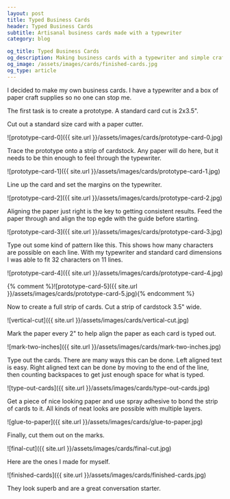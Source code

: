```yaml
---
layout: post
title: Typed Business Cards
header: Typed Business Cards
subtitle: Artisanal business cards made with a typewriter
category: blog

og_title: Typed Business Cards
og_description: Making business cards with a typewriter and simple craft supplies.
og_image: /assets/images/cards/finished-cards.jpg
og_type: article
---
```


I decided to make my own business cards. I have a typewriter and a box of paper craft supplies so no one can stop me.

The first task is to create a prototype. A standard card cut is 2x3.5".

Cut out a standard size card with a paper cutter.

![prototype-card-0]({{ site.url }}/assets/images/cards/prototype-card-0.jpg)

Trace the prototype onto a strip of cardstock. Any paper will do here, but it needs to be thin enough to feel through the typewriter.

![prototype-card-1]({{ site.url }}/assets/images/cards/prototype-card-1.jpg)

Line up the card and set the margins on the typewriter.

![prototype-card-2]({{ site.url }}/assets/images/cards/prototype-card-2.jpg)

Aligning the paper just right is the key to getting consistent results. Feed the paper through and align the top egde with the guide before starting.

![prototype-card-3]({{ site.url }}/assets/images/cards/prototype-card-3.jpg)

Type out some kind of pattern like this. This shows how many characters are possible on each line. With my typewriter and standard card dimensions I was able to fit 32 characters on 11 lines.

![prototype-card-4]({{ site.url }}/assets/images/cards/prototype-card-4.jpg)

{% comment %}![prototype-card-5]({{ site.url }}/assets/images/cards/prototype-card-5.jpg){% endcomment %}

Now to create a full strip of cards. Cut a strip of cardstock 3.5" wide.

![vertical-cut]({{ site.url }}/assets/images/cards/vertical-cut.jpg)

Mark the paper every 2" to help align the paper as each card is typed out.

![mark-two-inches]({{ site.url }}/assets/images/cards/mark-two-inches.jpg)

Type out the cards. There are many ways this can be done. Left aligned text is easy. Right aligned text can be done by moving to the end of the line, then counting backspaces to get just enough space for what is typed.

![type-out-cards]({{ site.url }}/assets/images/cards/type-out-cards.jpg)

Get a piece of nice looking paper and use spray adhesive to bond the strip of cards to it. All kinds of neat looks are possible with multiple layers.

![glue-to-paper]({{ site.url }}/assets/images/cards/glue-to-paper.jpg)

Finally, cut them out on the marks.

![final-cut]({{ site.url }}/assets/images/cards/final-cut.jpg)

Here are the ones I made for myself.

![finished-cards]({{ site.url }}/assets/images/cards/finished-cards.jpg)

They look superb and are a great conversation starter.
